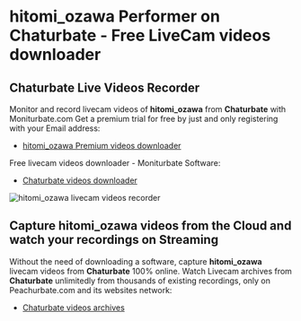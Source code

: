 # hitomi_ozawa Performer on Chaturbate - Free LiveCam videos downloader

## Chaturbate Live Videos Recorder

Monitor and record livecam videos of **hitomi_ozawa** from **Chaturbate** with Moniturbate.com
Get a premium trial for free by just and only registering with your Email address:
* [hitomi_ozawa Premium videos downloader](https://moniturbate.com/request-demo-licence-key.html)

Free livecam videos downloader - Moniturbate Software:
* [Chaturbate videos downloader](https://moniturbate.com/moniturbate-download-software.html)

![hitomi_ozawa livecam videos recorder](https://peachurnet.com/templates/moniturbate-software.png)


## Capture hitomi_ozawa videos from the Cloud and watch your recordings on Streaming

Without the need of downloading a software, capture **hitomi_ozawa** livecam videos from **Chaturbate** 100% online.
Watch Livecam archives from **Chaturbate** unlimitedly from thousands of existing recordings, only on Peachurbate.com and its websites network:
* [Chaturbate videos archives](https://peachurnet.com/)